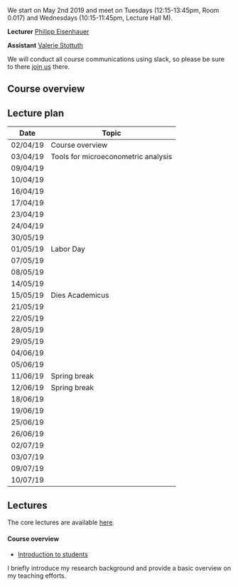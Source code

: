 We start on May 2nd 2019 and meet on Tuesdays (12:15-13:45pm, Room 0.017) and Wednesdays (10:15-11:45pm, Lecture Hall M).


**Lecturer** [Philipp Eisenhauer](https://peisenha.github.io/build/html/index.html)

**Assistant** [Valerie Stottuth](https://github.com/vstottuth)

We will conduct all course communications using slack, so please be sure to  there [join us](https://join.slack.com/t/humancapitalanalysis/shared_invite/enQtNDQ0ODkyODYyODA2LWEyZjdlNWYwYmUyNzlkOWFkNWJkMGI5M2M4ZWUyMThhNWNiMmJhY2ZjY2E4YzE3NGQ5MzcxZTRhN2QxYjgxYWY) there.

## Course overview


## Lecture plan

| Date      | Topic                                                     |
| ----------| --------------------------------------------------------- |
| 02/04/19  | Course overview                                           |
| 03/04/19  | Tools for microeconometric analysis                       |
| 09/04/19  |                                                           |
| 10/04/19  |                                                           |
| 16/04/19  |                                                           |
| 17/04/19  |                                                           |
| 23/04/19  |                                                           |
| 24/04/19  |                                                           |
| 30/05/19  |                                                           |
| 01/05/19  | Labor Day                                                 |
| 07/05/19  |                                                           |
| 08/05/19  |                                                           |
| 14/05/19  |                                                           |
| 15/05/19  | Dies Academicus                                           |
| 21/05/19  |                                                           |
| 22/05/19  |                                                           |
| 28/05/19  |                                                           |
| 29/05/19  |                                                           |
| 04/06/19  |                                                           |
| 05/06/19  |                                                           |
| 11/06/19  | Spring break                                              |
| 12/06/19  | Spring break                                              |
| 18/06/19  |                                                           |
| 19/06/19  |                                                           |
| 25/06/19  |                                                           |
| 26/06/19  |                                                           |
| 02/07/19  |                                                           |
| 03/07/19  |                                                           |
| 09/07/19  |                                                           |
| 10/07/19  |                                                           |

## Lectures

The core lectures are available [here](https://github.com/HumanCapitalAnalysis/microeconometrics/blob/master/README.md).

#### Course overview

* [Introduction to students](https://github.com/peisenha/intro_to_students/blob/master/dist/eisenhauer-introduction.pdf)

I briefly introduce my research background and provide a basic overview on my teaching efforts.
